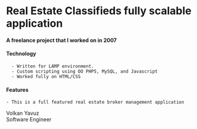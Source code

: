 Real Estate Classifieds fully scalable application
=============================================
 
#### A freelance project that I worked on in 2007 ####

#### Technology #### 
      - Written for LAMP environment.
	  - Custom scripting using OO PHP5, MySQL, and Javascript
	  - Worked fully on HTML/CSS
	  
#### Features ####
    - This is a full featured real estate broker management application
	 
Volkan Yavuz <br>
Software Engineer <br>
		 